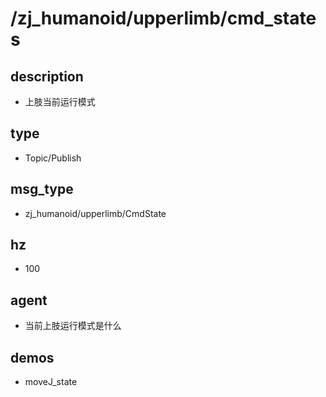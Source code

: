 ﻿# /zj_humanoid/upperlimb/cmd_states

## description
- 上肢当前运行模式

## type
- Topic/Publish

## msg_type
- zj_humanoid/upperlimb/CmdState

## hz
- 100

## agent
- 当前上肢运行模式是什么

## demos
- moveJ_state

